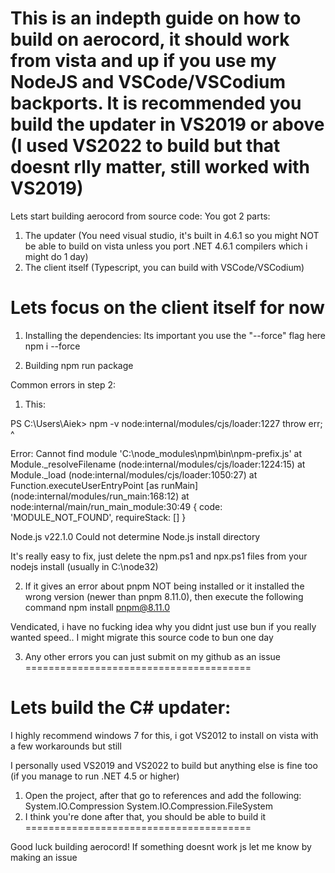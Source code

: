 # This is an indepth guide on how to build on aerocord, it should work from vista and up if you use my NodeJS and VSCode/VSCodium backports. It is recommended you build the updater in VS2019 or above (I used VS2022 to build but that doesnt rlly matter, still worked with VS2019)

Lets start building aerocord from source code:
You got 2 parts:
1. The updater (You need visual studio, it's built in 4.6.1 so you might NOT be able to build on vista unless you port .NET 4.6.1 compilers which i might do 1 day)
2. The client itself (Typescript, you can build with VSCode/VSCodium)

Lets focus on the client itself for now
=======================================
1. Installing the dependencies:
Its important you use the "--force" flag here
npm i --force

2. Building
npm run package

Common errors in step 2:
1. This:

PS C:\Users\Aiek> npm -v
node:internal/modules/cjs/loader:1227
  throw err;
  ^

Error: Cannot find module 'C:\node_modules\npm\bin\npm-prefix.js'
    at Module._resolveFilename (node:internal/modules/cjs/loader:1224:15)
    at Module._load (node:internal/modules/cjs/loader:1050:27)
    at Function.executeUserEntryPoint [as runMain] (node:internal/modules/run_main:168:12)
    at node:internal/main/run_main_module:30:49 {
  code: 'MODULE_NOT_FOUND',
  requireStack: []
}

Node.js v22.1.0
Could not determine Node.js install directory

It's really easy to fix, just delete the npm.ps1 and npx.ps1 files from your nodejs install (usually in C:\node32)

2. If it gives an error about pnpm NOT being installed or it installed the wrong version (newer than pnpm 8.11.0), then execute the following command
npm install pnpm@8.11.0

Vendicated, i have no fucking idea why you didnt just use bun if you really wanted speed.. I might migrate this source code to bun one day

3. Any other errors you can just submit on my github as an issue
=======================================



Lets build the C# updater:
=======================================
I highly recommend windows 7 for this, i got VS2012 to install on vista with a few workarounds but still

I personally used VS2019 and VS2022 to build but anything else is fine too (if you manage to run .NET 4.5 or higher)

1. Open the project, after that go to references and add the following:
System.IO.Compression
System.IO.Compression.FileSystem
2. I think you're done after that, you should be able to build it 
=======================================

Good luck building aerocord! If something doesnt work js let me know by making an issue
